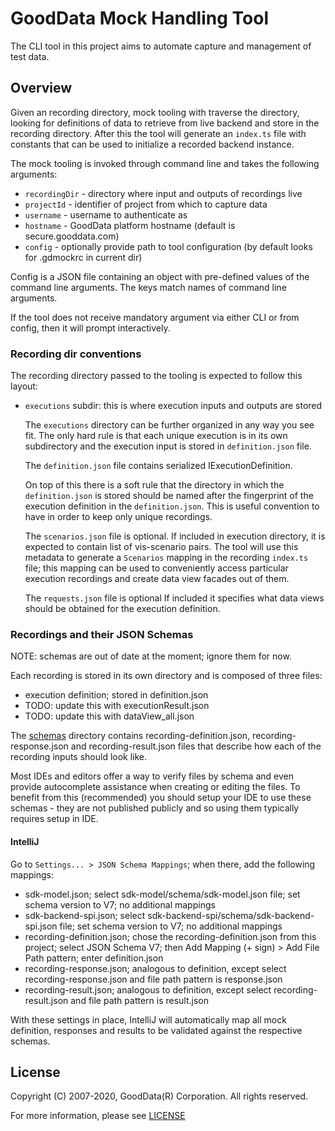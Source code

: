 # GoodData Mock Handling Tool

The CLI tool in this project aims to automate capture and management of test data.

## Overview

Given an recording directory, mock tooling with traverse the directory, looking for definitions of data to retrieve
from live backend and store in the recording directory. After this the tool will generate an `index.ts` file with
constants that can be used to initialize a recorded backend instance.

The mock tooling is invoked through command line and takes the following arguments:

-   `recordingDir` - directory where input and outputs of recordings live
-   `projectId` - identifier of project from which to capture data
-   `username` - username to authenticate as
-   `hostname` - GoodData platform hostname (default is secure.gooddata.com)
-   `config` - optionally provide path to tool configuration (by default looks for .gdmockrc in current dir)

Config is a JSON file containing an object with pre-defined values of the command line arguments. The keys match
names of command line arguments.

If the tool does not receive mandatory argument via either CLI or from config, then it will prompt interactively.

### Recording dir conventions

The recording directory passed to the tooling is expected to follow this layout:

-   `executions` subdir: this is where execution inputs and outputs are stored

    The `executions` directory can be further organized in any way you see fit. The only hard rule is that
    each unique execution is in its own subdirectory and the execution input is stored in `definition.json` file.

    The `definition.json` file contains serialized IExecutionDefinition.

    On top of this there is a soft rule that the directory in which the `definition.json` is stored should be
    named after the fingerprint of the execution definition in the `definition.json`. This is useful convention
    to have in order to keep only unique recordings.

    The `scenarios.json` file is optional. If included in execution directory, it is expected to contain
    list of vis-scenario pairs. The tool will use this metadata to generate a `Scenarios` mapping in the
    recording `index.ts` file; this mapping can be used to conveniently access particular execution recordings
    and create data view facades out of them.

    The `requests.json` file is optional If included it specifies what data views should be obtained for
    the execution definition.

### Recordings and their JSON Schemas

NOTE: schemas are out of date at the moment; ignore them for now.

Each recording is stored in its own directory and is composed of three files:

-   execution definition; stored in definition.json
-   TODO: update this with executionResult.json
-   TODO: update this with dataView_all.json

The [schemas](schemas) directory contains recording-definition.json, recording-response.json and
recording-result.json files that describe how each of the recording inputs should look like.

Most IDEs and editors offer a way to verify files by schema and even provide autocomplete assistance when
creating or editing the files. To benefit from this (recommended) you should setup your IDE to use these schemas -
they are not published publicly and so using them typically requires setup in IDE.

#### IntelliJ

Go to `Settings... > JSON Schema Mappings`; when there, add the following mappings:

-   sdk-model.json; select sdk-model/schema/sdk-model.json file; set schema version to V7; no
    additional mappings
-   sdk-backend-spi.json; select sdk-backend-spi/schema/sdk-backend-spi.json file; set schema version to V7; no
    additional mappings
-   recording-definition.json; chose the recording-definition.json from this project; select JSON Schema V7;
    then Add Mapping (+ sign) > Add File Path pattern; enter definition.json
-   recording-response.json; analogous to definition, except select recording-response.json and file path pattern is
    response.json
-   recording-result.json; analogous to definition, except select recording-result.json and file path pattern is
    result.json

With these settings in place, IntelliJ will automatically map all mock definition, responses and results to be
validated against the respective schemas.

## License

Copyright (C) 2007-2020, GoodData(R) Corporation. All rights reserved.

For more information, please see [LICENSE](https://github.com/gooddata/gooddata-ui-sdk/blob/master/tools/mock-handling/LICENSE)
